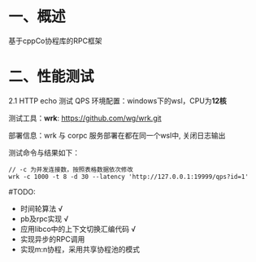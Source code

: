# 一、概述
基于cppCo协程库的RPC框架

# 二、性能测试
2.1 HTTP echo 测试 QPS
环境配置：windows下的wsl，CPU为**12核**

测试工具：**wrk**: https://github.com/wg/wrk.git

部署信息：wrk 与 corpc 服务部署在都在同一个wsl中, 关闭日志输出

测试命令与结果如下：
```
// -c 为并发连接数，按照表格数据依次修改
wrk -c 1000 -t 8 -d 30 --latency 'http://127.0.0.1:19999/qps?id=1'
```


#TODO:
- 时间轮算法 √
- pb及rpc实现 √
- 应用libco中的上下文切换汇编代码 √
- 实现异步的RPC调用
- 实现m:n协程，采用共享协程池的模式
